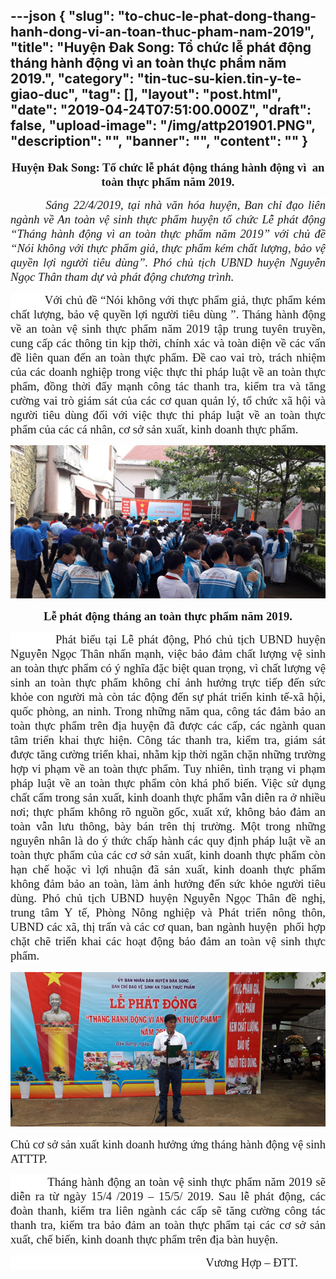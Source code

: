 ---json
{
    "slug": "to-chuc-le-phat-dong-thang-hanh-dong-vi-an-toan-thuc-pham-nam-2019",
    "title": "Huyện Đak Song: Tổ chức lễ phát động tháng hành động vì  an toàn thực phẩm năm 2019.",
    "category": "tin-tuc-su-kien.tin-y-te-giao-duc",
    "tag": [],
    "layout": "post.html",
    "date": "2019-04-24T07:51:00.000Z",
    "draft": false,
    "upload-image": "/img/attp201901.PNG",
    "description": "",
    "banner": "",
    "__content__": ""
}
---
<p style="text-align:center"><strong><span style="font-size:14.0pt"><span style="background-color:white"><span style="font-family:&quot;Times New Roman&quot;,&quot;serif&quot;">Huyện Đak Song: Tổ chức lễ ph&aacute;t động th&aacute;ng h&agrave;nh động v&igrave; &nbsp;an to&agrave;n thực phẩm năm 2019.</span></span></span></strong></p>

<p style="text-align:justify"><strong>&nbsp;&nbsp;&nbsp;&nbsp;&nbsp;&nbsp;&nbsp;&nbsp;&nbsp; </strong><em><span style="font-size:14.0pt"><span style="background-color:white"><span style="font-family:&quot;Times New Roman&quot;,&quot;serif&quot;">S&aacute;ng 22/4/2019, tại nh&agrave; văn h&oacute;a huyện, Ban chỉ đạo li&ecirc;n ng&agrave;nh về An to&agrave;n vệ sinh thực phẩm huyện tổ chức Lễ ph&aacute;t động &ldquo;Th&aacute;ng h&agrave;nh động v&igrave; an to&agrave;n thực phẩm năm 2019&rdquo; với chủ đề &ldquo;N&oacute;i kh&ocirc;ng với thực phẩm giả, thực phẩm k&eacute;m chất lượng, bảo vệ quyền lợi người ti&ecirc;u d&ugrave;ng&rdquo;. Ph&oacute; chủ tịch UBND huyện Nguyễn Ngọc Th&acirc;n tham dự v&agrave; ph&aacute;t động chương tr&igrave;nh.</span></span></span></em></p>

<p style="text-align:justify"><span style="font-size:14.0pt"><span style="background-color:white"><span style="font-family:&quot;Times New Roman&quot;,&quot;serif&quot;">&nbsp;&nbsp;&nbsp;&nbsp;&nbsp;&nbsp;&nbsp;&nbsp;&nbsp; Với chủ đ&ecirc;̀ &ldquo;N&oacute;i kh&ocirc;ng với thực phẩm giả, thực phẩm k&eacute;m chất lượng, bảo vệ quyền lợi người ti&ecirc;u d&ugrave;ng &rdquo;. Tháng hành đ&ocirc;̣ng v&ecirc;̀ an toàn v&ecirc;̣ sinh thực ph&acirc;̉m năm 2019 t&acirc;̣p trung tuy&ecirc;n truy&ecirc;̀n, cung c&acirc;́p các th&ocirc;ng tin kịp thời, chính xác và toàn di&ecirc;̣n v&ecirc;̀ các v&acirc;́n đ&ecirc;̀ li&ecirc;n quan đ&ecirc;́n an toàn thực ph&acirc;̉m. Đ&ecirc;̀ cao vai trò, trách nhi&ecirc;̣m của các doanh nghi&ecirc;̣p trong vi&ecirc;̣c thực thi pháp lu&acirc;̣t v&ecirc;̀ an toàn thực ph&acirc;̉m, đ&ocirc;̀ng thời đ&acirc;̉y mạnh c&ocirc;ng tác thanh tra, ki&ecirc;̉m tra và tăng cường vai trò giám sát của các cơ quan quản lý, t&ocirc;̉ chức xã h&ocirc;̣i và người ti&ecirc;u dùng đ&ocirc;́i với vi&ecirc;̣c thực thi pháp lu&acirc;̣t v&ecirc;̀ an toàn thực ph&acirc;̉m của các cá nh&acirc;n, cơ sở sản xu&acirc;́t, kinh doanh thực ph&acirc;̉m.</span></span></span></p>

<p style="text-align:justify"><img alt="" src="/img/attp2019.PNG" /></p>

<p style="text-align:center"><strong><span style="font-size:14.0pt"><span style="background-color:white"><span style="font-family:&quot;Times New Roman&quot;,&quot;serif&quot;">Lễ ph&aacute;t động th&aacute;ng an to&agrave;n thực phẩm năm 2019.</span></span></span></strong></p>

<p style="text-align:justify"><span style="font-size:14.0pt"><span style="background-color:white"><span style="font-family:&quot;Times New Roman&quot;,&quot;serif&quot;">&nbsp;&nbsp;&nbsp;&nbsp;&nbsp;&nbsp;&nbsp;&nbsp;&nbsp; Ph&aacute;t biểu tại Lễ ph&aacute;t động, Ph&oacute; chủ tịch UBND huyện Nguyễn Ngọc Th&acirc;n nhấn mạnh, việc bảo đảm chất lượng vệ sinh an to&agrave;n thực phẩm c&oacute; &yacute; nghĩa đặc biệt quan trọng, v&igrave; chất lượng vệ sinh an to&agrave;n thực phẩm kh&ocirc;ng chỉ ảnh hưởng trực tiếp đến sức khỏe con người m&agrave; c&ograve;n t&aacute;c động đến sự ph&aacute;t triển kinh tế-x&atilde; hội, quốc ph&ograve;ng, an ninh. Trong những năm qua, c&ocirc;ng t&aacute;c đảm bảo an to&agrave;n thực phẩm tr&ecirc;n địa huyện đ&atilde; được c&aacute;c cấp, c&aacute;c ng&agrave;nh quan t&acirc;m triển khai thực hiện. C&ocirc;ng t&aacute;c thanh tra, kiểm tra, gi&aacute;m s&aacute;t được tăng cường triển khai, nhằm kịp thời ngăn chặn những trường hợp vi phạm về an to&agrave;n thực phẩm. Tuy nhi&ecirc;n, t&igrave;nh trạng vi phạm ph&aacute;p luật về an to&agrave;n thực phẩm c&ograve;n kh&aacute; phổ biến. Việc sử dụng chất cấm trong sản xuất, kinh doanh thực phẩm vẫn diễn ra ở nhiều nơi; thực phẩm kh&ocirc;ng r&otilde; nguồn gốc, xuất xứ, kh&ocirc;ng bảo đảm an to&agrave;n vẫn lưu th&ocirc;ng, b&agrave;y b&aacute;n tr&ecirc;n thị trường. Một trong những nguy&ecirc;n nh&acirc;n l&agrave; do &yacute; thức chấp h&agrave;nh c&aacute;c quy định ph&aacute;p luật về an to&agrave;n thực phẩm của c&aacute;c cơ sở sản xuất, kinh doanh thực phẩm c&ograve;n hạn chế hoặc v&igrave; lợi nhuận đ&atilde; sản xuất, kinh doanh thực phẩm kh&ocirc;ng đảm bảo an to&agrave;n, l&agrave;m ảnh hưởng đến sức khỏe người ti&ecirc;u d&ugrave;ng. Ph&oacute; chủ tịch UBND huyện Nguyễn Ngọc Th&acirc;n đề nghị, trung t&acirc;m Y tế, Ph&ograve;ng N&ocirc;ng nghiệp v&agrave; Ph&aacute;t triển n&ocirc;ng th&ocirc;n, UBND c&aacute;c x&atilde;, thị trấn v&agrave; c&aacute;c cơ quan, ban ng&agrave;nh huyện &nbsp;phối hợp chặt chẽ triển khai c&aacute;c hoạt động bảo đảm an to&agrave;n vệ sinh thực phẩm. </span></span></span></p>

<p style="text-align:justify"><img alt="" src="/img/attp201901.PNG" /></p>

<p style="text-align:justify"><span style="font-size:14.0pt"><span style="background-color:white"><span style="font-family:&quot;Times New Roman&quot;,&quot;serif&quot;">Chủ cơ sở sản xuất kinh doanh hưởng ứng th&aacute;ng h&agrave;nh động vệ sinh ATTTP.</span></span></span></p>

<p style="text-align:justify"><span style="font-size:14.0pt"><span style="background-color:white"><span style="font-family:&quot;Times New Roman&quot;,&quot;serif&quot;">&nbsp;&nbsp;&nbsp;&nbsp;&nbsp;&nbsp;&nbsp;&nbsp;&nbsp; Tháng hành đ&ocirc;̣ng an toàn v&ecirc;̣ sinh thực ph&acirc;̉m năm 2019 sẽ di&ecirc;̃n ra từ ngày 15/4 /2019 &ndash; 15/5/ 2019. Sau lễ ph&aacute;t động, c&aacute;c đo&agrave;n thanh, kiểm tra li&ecirc;n ng&agrave;nh c&aacute;c cấp sẽ tăng cường c&ocirc;ng t&aacute;c thanh tra, kiểm tra bảo đảm an to&agrave;n thực phẩm tại c&aacute;c cơ sở sản xuất, chế biến, kinh doanh thực phẩm tr&ecirc;n địa b&agrave;n huyện.</span></span></span></p>

<p style="text-align:justify"><span style="font-size:14.0pt"><span style="background-color:white"><span style="font-family:&quot;Times New Roman&quot;,&quot;serif&quot;">&nbsp;&nbsp;&nbsp;&nbsp;&nbsp;&nbsp;&nbsp;&nbsp;&nbsp;&nbsp;&nbsp;&nbsp;&nbsp;&nbsp;&nbsp;&nbsp;&nbsp;&nbsp;&nbsp;&nbsp;&nbsp;&nbsp;&nbsp;&nbsp;&nbsp;&nbsp;&nbsp;&nbsp;&nbsp;&nbsp;&nbsp;&nbsp;&nbsp;&nbsp;&nbsp;&nbsp;&nbsp;&nbsp;&nbsp;&nbsp;&nbsp;&nbsp;&nbsp;&nbsp;&nbsp;&nbsp;&nbsp;&nbsp;&nbsp;&nbsp;&nbsp;&nbsp;&nbsp;&nbsp;&nbsp;&nbsp;&nbsp;&nbsp;&nbsp;&nbsp;&nbsp;&nbsp;&nbsp;&nbsp;&nbsp;&nbsp; Vương Hợp &ndash; ĐTT.</span></span></span></p>
